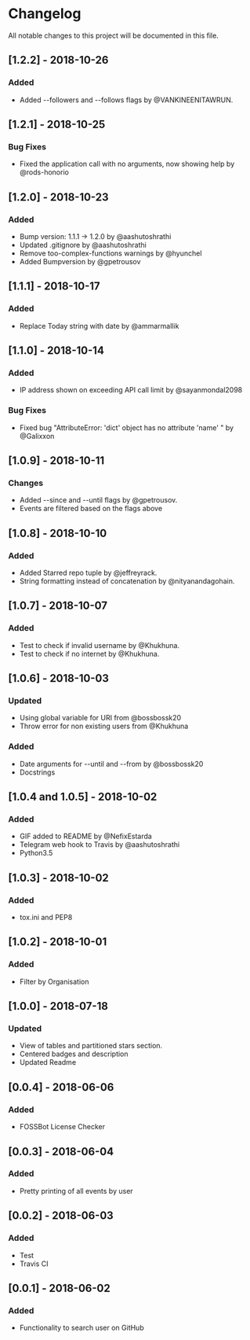 # Changelog

All notable changes to this project will be documented in this file.

## [1.2.2] - 2018-10-26

### Added

- Added --followers and --follows flags by @VANKINEENITAWRUN.

## [1.2.1] - 2018-10-25

### Bug Fixes

- Fixed the application call with no arguments, now showing help by @rods-honorio 

## [1.2.0] - 2018-10-23

### Added

- Bump version: 1.1.1 → 1.2.0 by @aashutoshrathi
- Updated .gitignore by @aashutoshrathi
- Remove too-complex-functions warnings by @hyunchel
- Added Bumpversion by @gpetrousov

## [1.1.1] - 2018-10-17

### Added

- Replace Today string with date by @ammarmallik


## [1.1.0] - 2018-10-14

### Added

- IP address shown on exceeding API call limit by @sayanmondal2098

### Bug Fixes

- Fixed bug "AttributeError: 'dict' object has no attribute 'name' " by @Galixxon

## [1.0.9] - 2018-10-11

### Changes

- Added --since and --until flags by @gpetrousov.
- Events are filtered based on the flags above

## [1.0.8] - 2018-10-10

### Added

- Added Starred repo tuple by @jeffreyrack.
- String formatting instead of concatenation by @nityanandagohain.

## [1.0.7] - 2018-10-07

### Added

- Test to check if invalid username by @Khukhuna.
- Test to check if no internet by @Khukhuna.

## [1.0.6] - 2018-10-03

### Updated

- Using global variable for URI from @bossbossk20
- Throw error for non existing users from @Khukhuna

### Added

- Date arguments for --until and --from by @bossbossk20
- Docstrings

## [1.0.4 and 1.0.5] - 2018-10-02

### Added

- GIF added to README by @NefixEstarda
- Telegram web hook to Travis by @aashutoshrathi
- Python3.5


## [1.0.3] - 2018-10-02

### Added

- tox.ini and PEP8

## [1.0.2] - 2018-10-01

### Added

- Filter by Organisation

## [1.0.0] - 2018-07-18

### Updated

- View of tables and partitioned stars section.
- Centered badges and description
- Updated Readme

## [0.0.4] - 2018-06-06

### Added

- FOSSBot License Checker

## [0.0.3] - 2018-06-04

### Added

- Pretty printing of all events by user

## [0.0.2] - 2018-06-03

### Added

- Test
- Travis CI

## [0.0.1] - 2018-06-02

### Added

- Functionality to search user on GitHub
